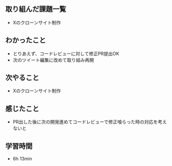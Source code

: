 ## 取り組んだ課題一覧
- Xのクローンサイト制作
## わかったこと
- とりあえず、コードレビューに対して修正PR提出OK
- 次のツイート編集に改めて取り組み再開
## 次やること
- Xのクローンサイト制作
## 感じたこと
- PR出した後に次の開発進めてコードレビューで修正喰らった時の対応を考えないと
## 学習時間
- 6h 13min